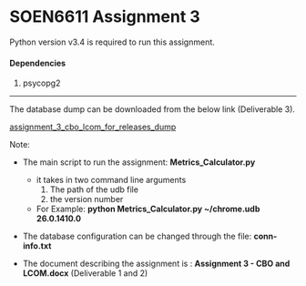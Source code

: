 # SOEN6611 Assignment 3

Python version v3.4 is required to run this assignment.

#### Dependencies

1. psycopg2

****
The database dump can be downloaded from the below link (Deliverable 3).

[assignment_3_cbo_lcom_for_releases_dump](https://onedrive.live.com/redir?resid=241a18bb0bb4b492%212284)

Note:

* The main script to run the assignment:  **Metrics_Calculator.py**
  - it takes in two command line arguments
    1. The path of the udb file
    2. the version number
  - For Example: **python Metrics_Calculator.py ~/chrome.udb 26.0.1410.0**
  
* The database configuration can be changed through the file: **conn-info.txt**
* The document describing the assignment is : **Assignment 3 - CBO and LCOM.docx** (Deliverable 1 and 2)
